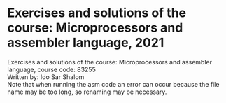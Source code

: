 # Exercises and solutions of the course: Microprocessors and assembler language, 2021 <br />
Exercises and solutions of the course: Microprocessors and assembler language, course code: 83255 <br />
Written by: Ido Sar Shalom <br />
Note that when running the asm code an error can occur because the file name may be too long, so renaming may be necessary.
